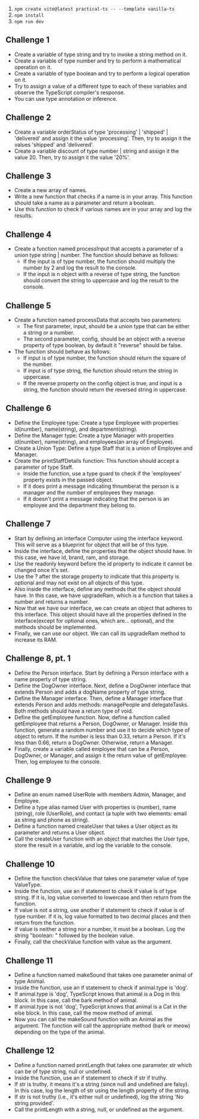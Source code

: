 1. ```npm create vite@latest practical-ts -- --template vanilla-ts```
2. ```npm install```
3. ```npm run dev```


## Challenge 1
- Create a variable of type string and try to invoke a string method on it.
- Create a variable of type number and try to perform a mathematical operation on it.
- Create a variable of type boolean and try to perform a logical operation on it.
- Try to assign a value of a different type to each of these variables and observe the TypeScript compiler's response.
- You can use type annotation or inference.

## Challenge 2
- Create a variable orderStatus of type 'processing' | 'shipped' | 'delivered' and assign it the value 'processing'. Then, try to assign it the values 'shipped' and 'delivered'.
- Create a variable discount of type number | string and assign it the value 20. Then, try to assign it the value '20%'.

## Challenge 3
- Create a new array of names.
- Write a new function that checks if a name is in your array. This function should take a name as a parameter and return a boolean.
- Use this function to check if various names are in your array and log the results.

## Challenge 4
- Create a function named processInput that accepts a parameter of a union type string | number. The function should behave as follows:
  - If the input is of type number, the function should multiply the number by 2 and log the result to the console.
  - If the input is n object with a reverse of type string, the function should convert the string to uppercase and log the result to the console.

## Challenge 5
- Create a function named processData that accepts two parameters:
  - The first parameter, input, should be a union type that can be either a string or a number.
  - The second parameter, config, should be an object with a reverse property of type boolean, by default it "reverse" should be false.
- The function should behave as follows:
  - If input is of type number, the function should return the square of the number.
  - If input is of type string, the function should return the string in uppercase.
  - If the reverse property on the config object is true, and input is a string, the function should return the reversed string in uppercase.

## Challenge 6
- Define the Employee type: Create a type Employee with properties id(number), name(string), and department(string).
- Define the Manager type: Create a type Manager with properties id(number), name(string), and employees(an array of Employee).
- Create a Union Type: Define a type Staff that is a union of Employee and Manager.
- Create the printStaffDetails function: This function should accept a parameter of type Staff.
  - Inside the function, use a type guard to check if the 'employees' property exists in the passed object.
  - If it does print a message indicating thnumberat the person is a manager and the number of employees they manage.
  - If it doesn't print a message indicating that the person is an employee and the department they belong to.

## Challenge 7
- Start by defining an interface Computer using the interface keyword. This will serve as a blueprint for object that will be of this type.
- Inside the interface, define the properties that the object should have. In this case, we have id, brand, ram, and storage.
- Use the readonly keyword before the id property to indicate it cannot be changed once it's set.
- Use the ? after the storage property to indicate that this property is optional and may not exist on all objects of this type.
- Also inside the interface, define any methods that the object should have. In this case, we have upgradeRam, which is a function that takes a number and returns a number.
- Now that we have our interface, we can create an object that adheres to this interface. This object should have all the properties defined in the interface(except for optional ones, which are... optional), and the methods should be implemented.
- Finally, we can use our object. We can call its upgradeRam method to increase its RAM.

## Challenge 8, pt. 1
- Define the Person interface. Start by defining a Person interface with a name property of type string.
- Define the DogOwner interface. Next, define a DogOwner interface that extends Person and adds a dogName property of type string.
- Define the Manager interface. Then, define a Manager interface that extends Person and adds methods: managePeople and delegateTasks. Both methods should have a return type of void.
- Define the getEmployee function. Now, define a function called getEmployee that returns a Person, DogOwner, or Manager. Inside this function, generate a random number and use it to decide which type of object to return. If the number is less than 0.33, return a Person. If it's less than 0.66, return a DogOwner. Otherwise, return a Manager.
- Finally, create a variable called employee that can be a Person, DogOwner, or Manager, and assign it the return value of getEmployee. Then, log employee to the console.

## Challenge 9
- Define an enum named UserRole with members Admin, Manager, and Employee.
- Define a type alias named User with properties is (number), name (string), role (UserRole), and contact (a tuple with two elements: email as string and phone as string).
- Define a function named createUser that takes a User object as its parameter and returns a User object.
- Call the createUser function with an object that matches the User type, store the result in a variable, and log the variable to the console.

## Challenge 10
- Define the function checkValue that takes one parameter value of type ValueType.
- Inside the function, use an if statement to check if value is of type string. If it is, log value converted to lowercase and then return from the function.
- If value is not a string, use another if statement to check if value  is of type number. If it is, log value formatted to two decimal places and then return from the function.
- If value is neither a string nor a number, it must be a boolean. Log the string "boolean: " followed by the boolean value.
- Finally, call the checkValue function with value as the argument.

## Challenge 11
- Define a function named makeSound that takes one parameter animal of type Animal.
- Inside the function, use an if statement to check if animal.type is 'dog'.
- If animal.type is 'dog', TypeScript knows that animal is a Dog in this block. In this case, call the bark method of animal.
- If animal.type is not 'dog', TypeScript knows that animal is a Cat in the else block. In this case, call the meow method of animal.
- Now you can call the makeSound function with an Animal as the argument. The function will call the appropriate method (bark or meow) depending on the type of the animal.

## Challenge 12
- Define a function named printLength that takes one parameter str which can be of type string, null or undefined.
- Inside the function, use an if statement to check if str if truthy.
- If str is truthy, it means it's a string (since null and undefined are falsy). In this case, log the length of str using the length property of the string.
- If str is not truthy (i.e., it's either null or undefined), log the string 'No string provided'.
- Call the printLength with a string, null, or undefined as the argument. 
